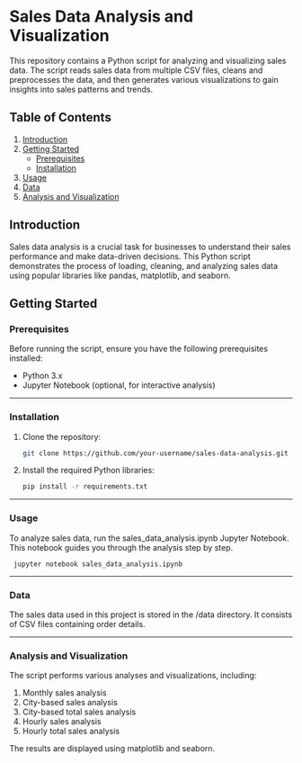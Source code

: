 # Sales Data Analysis and Visualization

This repository contains a Python script for analyzing and visualizing sales data. The script reads sales data from multiple CSV files, cleans and preprocesses the data, and then generates various visualizations to gain insights into sales patterns and trends.

## Table of Contents

1. [Introduction](#introduction)
2. [Getting Started](#getting-started)
    - [Prerequisites](#prerequisites)
    - [Installation](#installation)
3. [Usage](#usage)
4. [Data](#data)
5. [Analysis and Visualization](#analysis-and-visualization)

## Introduction

Sales data analysis is a crucial task for businesses to understand their sales performance and make data-driven decisions. This Python script demonstrates the process of loading, cleaning, and analyzing sales data using popular libraries like pandas, matplotlib, and seaborn.

## Getting Started

### Prerequisites

Before running the script, ensure you have the following prerequisites installed:

- Python 3.x
- Jupyter Notebook (optional, for interactive analysis)

***********************************************************

### Installation

1. Clone the repository:

   ```bash
   git clone https://github.com/your-username/sales-data-analysis.git

2. Install the required Python libraries:
   
    ```bash
    pip install -r requirements.txt

***********************************************************

### Usage

To analyze sales data, run the sales_data_analysis.ipynb Jupyter Notebook. This notebook guides you through the analysis step by step.

     jupyter notebook sales_data_analysis.ipynb

***********************************************************

### Data

The sales data used in this project is stored in the /data directory. It consists of CSV files containing order details.

***********************************************************

### Analysis and Visualization

The script performs various analyses and visualizations, including:

1. Monthly sales analysis
2. City-based sales analysis
3. City-based total sales analysis
4. Hourly sales analysis
5. Hourly total sales analysis

The results are displayed using matplotlib and seaborn.
